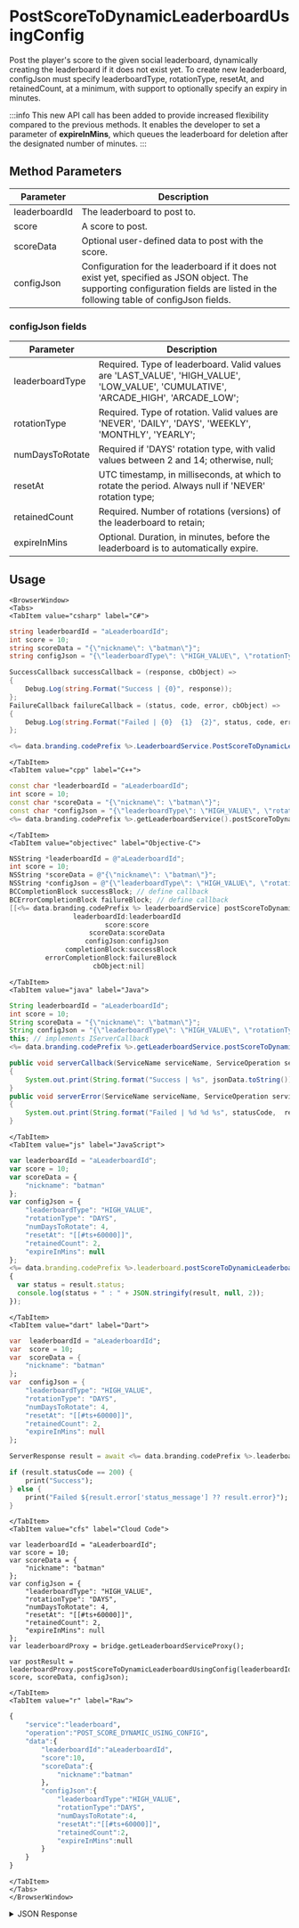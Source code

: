 # PostScoreToDynamicLeaderboardUsingConfig

Post the player's score to the given social leaderboard, dynamically creating the leaderboard if it does not exist yet. To create new leaderboard, configJson must specify leaderboardType, rotationType, resetAt, and retainedCount, at a minimum, with support to optionally specify an expiry in minutes.

<PartialServop service_name="leaderboard" operation_name="POST_SCORE_DYNAMIC_USING_CONFIG" />

:::info
This new API call has been added to provide increased flexibility compared to the previous methods. It enables the developer to set a parameter of <strong>expireInMins</strong>, which queues the leaderboard for deletion after the designated number of minutes.
:::

## Method Parameters

| Parameter     | Description                                                                                                                                                                       |
| ------------- | --------------------------------------------------------------------------------------------------------------------------------------------------------------------------------- |
| leaderboardId | The leaderboard to post to.                                                                                                                                                       |
| score         | A score to post.                                                                                                                                                                  |
| scoreData     | Optional user-defined data to post with the score.                                                                                                                                |
| configJson    | Configuration for the leaderboard if it does not exist yet, specified as JSON object. The supporting configuration fields are listed in the following table of configJson fields. |

### configJson fields

| Parameter       | Description                                                                                                                         |
| --------------- | ----------------------------------------------------------------------------------------------------------------------------------- |
| leaderboardType | Required. Type of leaderboard. Valid values are 'LAST_VALUE', 'HIGH_VALUE', 'LOW_VALUE', 'CUMULATIVE', 'ARCADE_HIGH', 'ARCADE_LOW'; |
| rotationType    | Required. Type of rotation. Valid values are 'NEVER', 'DAILY', 'DAYS', 'WEEKLY', 'MONTHLY', 'YEARLY';                               |
| numDaysToRotate | Required if 'DAYS' rotation type, with valid values between 2 and 14; otherwise, null;                                              |
| resetAt         | UTC timestamp, in milliseconds, at which to rotate the period. Always null if 'NEVER' rotation type;                                |
| retainedCount   | Required. Number of rotations (versions) of the leaderboard to retain;                                                              |
| expireInMins    | Optional. Duration, in minutes, before the leaderboard is to automatically expire.                                                  |

## Usage

```mdx-code-block
<BrowserWindow>
<Tabs>
<TabItem value="csharp" label="C#">
```

```csharp
string leaderboardId = "aLeaderboardId";
int score = 10;
string scoreData = "{\"nickname\": \"batman\"}";
string configJson = "{\"leaderboardType\": \"HIGH_VALUE\", \"rotationType\": \"DAYS\", \"numDaysToRotate\": 4, \"resetAt\": \"[[#ts+60000]]\", \"retainedCount\": 2, \"expireInMins\": \"None\"}";

SuccessCallback successCallback = (response, cbObject) =>
{
    Debug.Log(string.Format("Success | {0}", response));
};
FailureCallback failureCallback = (status, code, error, cbObject) =>
{
    Debug.Log(string.Format("Failed | {0}  {1}  {2}", status, code, error));
};

<%= data.branding.codePrefix %>.LeaderboardService.PostScoreToDynamicLeaderboardUsingConfig(leaderboardId, score, scoreData, configJson, successCallback, failureCallback);
```

```mdx-code-block
</TabItem>
<TabItem value="cpp" label="C++">
```

```cpp
const char *leaderboardId = "aLeaderboardId";
int score = 10;
const char *scoreData = "{\"nickname\": \"batman\"}";
const char *configJson = "{\"leaderboardType\": \"HIGH_VALUE\", \"rotationType\": \"DAYS\", \"numDaysToRotate\": 4, \"resetAt\": \"[[#ts+60000]]\", \"retainedCount\": 2, \"expireInMins\": \"None\"}";
<%= data.branding.codePrefix %>.getLeaderboardService().postScoreToDynamicLeaderboardUsingConfig(leaderboardId, score, scoreData, configJson, this);
```

```mdx-code-block
</TabItem>
<TabItem value="objectivec" label="Objective-C">
```

```objectivec
NSString *leaderboardId = @"aLeaderboardId";
int score = 10;
NSString *scoreData = @"{\"nickname\": \"batman\"}";
NSString *configJson = @"{\"leaderboardType\": \"HIGH_VALUE\", \"rotationType\": \"DAYS\", \"numDaysToRotate\": 4, \"resetAt\": \"[[#ts+60000]]\", \"retainedCount\": 2, \"expireInMins\": \"None\"}";
BCCompletionBlock successBlock; // define callback
BCErrorCompletionBlock failureBlock; // define callback
[[<%= data.branding.codePrefix %> leaderboardService] postScoreToDynamicLeaderboardUsingConfig:
                leaderboardId:leaderboardId
                        score:score
                    scoreData:scoreData
                   configJson:configJson
              completionBlock:successBlock
         errorCompletionBlock:failureBlock
                     cbObject:nil]
```

```mdx-code-block
</TabItem>
<TabItem value="java" label="Java">
```

```java
String leaderboardId = "aLeaderboardId";
int score = 10;
String scoreData = "{\"nickname\": \"batman\"}";
String configJson = "{\"leaderboardType\": \"HIGH_VALUE\", \"rotationType\": \"DAYS\", \"numDaysToRotate\": 4, \"resetAt\": \"[[#ts+60000]]\", \"retainedCount\": 2, \"expireInMins\": \"None\"}";
this; // implements IServerCallback
<%= data.branding.codePrefix %>.getLeaderboardService.postScoreToDynamicLeaderboardUsingConfig(leaderboardId, score, scoreData, configJson, this);

public void serverCallback(ServiceName serviceName, ServiceOperation serviceOperation, JSONObject jsonData)
{
    System.out.print(String.format("Success | %s", jsonData.toString()));
}
public void serverError(ServiceName serviceName, ServiceOperation serviceOperation, int statusCode, int reasonCode, String jsonError)
{
    System.out.print(String.format("Failed | %d %d %s", statusCode,  reasonCode, jsonError.toString()));
}

```

```mdx-code-block
</TabItem>
<TabItem value="js" label="JavaScript">
```

```javascript
var leaderboardId = "aLeaderboardId";
var score = 10;
var scoreData = {
    "nickname": "batman"
};
var configJson = {
    "leaderboardType": "HIGH_VALUE",
    "rotationType": "DAYS",
    "numDaysToRotate": 4,
    "resetAt": "[[#ts+60000]]",
    "retainedCount": 2,
    "expireInMins": null
};
<%= data.branding.codePrefix %>.leaderboard.postScoreToDynamicLeaderboardUsingConfig(leaderboardId, score, scoreData, configJson, result =>
{
  var status = result.status;
  console.log(status + " : " + JSON.stringify(result, null, 2));
});
```

```mdx-code-block
</TabItem>
<TabItem value="dart" label="Dart">
```

```dart
var  leaderboardId = "aLeaderboardId";
var  score = 10;
var  scoreData = {
    "nickname": "batman"
};
var  configJson = {
    "leaderboardType": "HIGH_VALUE",
    "rotationType": "DAYS",
    "numDaysToRotate": 4,
    "resetAt": "[[#ts+60000]]",
    "retainedCount": 2,
    "expireInMins": null
};

ServerResponse result = await <%= data.branding.codePrefix %>.leaderboardService.postScoreToDynamicLeaderboardUsingConfig(leaderboardId:leaderboardId, score:score, scoreData:scoreData, configJson:configJson);

if (result.statusCode == 200) {
    print("Success");
} else {
    print("Failed ${result.error['status_message'] ?? result.error}");
}
```

```mdx-code-block
</TabItem>
<TabItem value="cfs" label="Cloud Code">
```

```cfscript
var leaderboardId = "aLeaderboardId";
var score = 10;
var scoreData = {
    "nickname": "batman"
};
var configJson = {
    "leaderboardType": "HIGH_VALUE",
    "rotationType": "DAYS",
    "numDaysToRotate": 4,
    "resetAt": "[[#ts+60000]]",
    "retainedCount": 2,
    "expireInMins": null
};
var leaderboardProxy = bridge.getLeaderboardServiceProxy();

var postResult = leaderboardProxy.postScoreToDynamicLeaderboardUsingConfig(leaderboardId, score, scoreData, configJson);
```

```mdx-code-block
</TabItem>
<TabItem value="r" label="Raw">
```

```r
{
    "service":"leaderboard",
    "operation":"POST_SCORE_DYNAMIC_USING_CONFIG",
    "data":{
        "leaderboardId":"aLeaderboardId",
        "score":10,
        "scoreData":{
            "nickname":"batman"
        },
        "configJson":{
            "leaderboardType":"HIGH_VALUE",
            "rotationType":"DAYS",
            "numDaysToRotate":4,
            "resetAt":"[[#ts+60000]]",
            "retainedCount":2,
            "expireInMins":null
        }
    }
}
```

```mdx-code-block
</TabItem>
</Tabs>
</BrowserWindow>
```

<details>
<summary>JSON Response</summary>

```json
{
    "status": 200,
    "data": null
}
```

</details>
